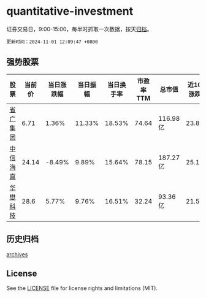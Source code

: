 # quantitative-investment

证券交易日，9:00-15:00，每半时抓取一次数据，按天[归档](archives)。

`更新时间：2024-11-01 12:09:47 +0800`

## 强势股票

|股票|当前价|当日涨跌幅|当日振幅|当日换手率|市盈率TTM|总市值|近10日涨跌幅|
|----|----|----|----|----|----|----|----|
|[省广集团](https://xueqiu.com/S/SZ002400)|6.71|1.36%|11.33%|18.53%|74.64|116.98亿|23.8%|
|[中信海直](https://xueqiu.com/S/SZ000099)|24.14|-8.49%|9.89%|15.64%|78.15|187.27亿|25.14%|
|[华懋科技](https://xueqiu.com/S/SH603306)|28.6|5.77%|9.76%|16.51%|32.24|93.36亿|21.55%|

## 历史归档

[archives](archives)

## License

See the [LICENSE](LICENSE) file for license rights and limitations (MIT).